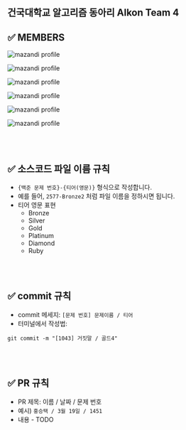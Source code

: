 ## 건국대학교 알고리즘 동아리 Alkon Team 4



## ✅ MEMBERS

![mazandi profile](http://mazandi.herokuapp.com/api?handle=gmtmoney2357)

![mazandi profile](http://mazandi.herokuapp.com/api?handle=cha3088)

![mazandi profile](http://mazandi.herokuapp.com/api?handle=arrrr180)

![mazandi profile](http://mazandi.herokuapp.com/api?handle=nyj500)

![mazandi profile](http://mazandi.herokuapp.com/api?handle=hda0104)

![mazandi profile](http://mazandi.herokuapp.com/api?handle=zozo501884)



<br />
<br />




## ✅ 소스코드 파일 이름 규칙
- `{백준 문제 번호}-{티어(영문)}` 형식으로 작성합니다.
- 예를 들어, `2577-Bronze2` 처럼 파일 이름을 정하시면 됩니다.
- 티어 영문 표현
  - Bronze
  - Silver
  - Gold
  - Platinum
  - Diamond
  - Ruby

<br />
<br />

## ✅ commit 규칙
- commit 메세지: `[문제 번호] 문제이름 / 티어`
- 터미널에서 작성법: 
```
git commit -m "[1043] 거짓말 / 골드4"
```


<br />
<br />

## ✅ PR 규칙
- PR 제목: 이름 / 날짜 / 문제 번호
-  예시) `홍승택 / 3월 19일 / 1451 `
-  내용 - TODO

<br />
<br />
